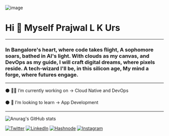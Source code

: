 ![image](https://github.com/iprajwallkurs/iprajwallkurs/assets/153601054/340b039e-8238-4166-bc84-e28d58c75d6e)


#                                        Hi 👋 Myself Prajwal L K Urs
------------------------------------
### In Bangalore's heart, where code takes flight, A sophomore soars, bathed in AI's light. With clouds as my canvas, and DevOps as my guide, I will craft digital dreams, where pixels reside. A tech-wizard I'll be, in this silicon age, My mind a forge, where futures engage.
-----------------------------------
⚫️ 🧑‍💻 I’m currently working on → Cloud Native and DevOps

⚫️ 🔮 I’m looking to learn → App Development

-----------------------------------

![Anurag's GitHub stats](https://github-readme-stats.vercel.app/api?username=iprajwallkurs&showicons=true&theme=radical)   

[![Twitter](https://img.shields.io/badge/twitter-%2300acee.svg?&style=for-the-badge&logo=twitter&logoColor=white)](https://twitter.com/prajwallkurs)
[![LinkedIn](https://img.shields.io/badge/linkedin-%231E77B5.svg?&style=for-the-badge&logo=linkedin&logoColor=white)](https://www.linkedin.com/in/prajwallkurs/)
[![Hashnode](https://img.shields.io/badge/hashnode-%232962FF.svg?&style=for-the-badge&logo=hashnode&logoColor=white)](https://prajwallkurs.hashnode.dev/)
 [![Instagram](https://img.shields.io/badge/Instagram-%23E4405F.svg?&style=for-the-badge&logo=instagram&logoColor=white)](https://www.instagram.com/prajwallkurs/)








